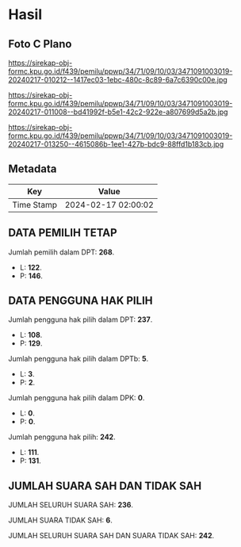 # Hasil

## Foto C Plano

https://sirekap-obj-formc.kpu.go.id/f439/pemilu/ppwp/34/71/09/10/03/3471091003019-20240217-010212--1417ec03-1ebc-480c-8c89-6a7c6390c00e.jpg

https://sirekap-obj-formc.kpu.go.id/f439/pemilu/ppwp/34/71/09/10/03/3471091003019-20240217-011008--bd41992f-b5e1-42c2-922e-a807699d5a2b.jpg

https://sirekap-obj-formc.kpu.go.id/f439/pemilu/ppwp/34/71/09/10/03/3471091003019-20240217-013250--4615086b-1ee1-427b-bdc9-88ffd1b183cb.jpg


## Metadata

| Key        | Value               |
| ---------- | ------------------- |
| Time Stamp | 2024-02-17 02:00:02 |


## DATA PEMILIH TETAP

Jumlah pemilih dalam DPT: **268**.
 * L: **122**.
 * P: **146**.

## DATA PENGGUNA HAK PILIH

Jumlah pengguna hak pilih dalam DPT: **237**.
 * L: **108**.
 * P: **129**.

Jumlah pengguna hak pilih dalam DPTb: **5**.
 * L: **3**.
 * P: **2**.

Jumlah pengguna hak pilih dalam DPK: **0**.
 * L: **0**.
 * P: **0**.

Jumlah pengguna hak pilih: **242**.
 * L: **111**.
 * P: **131**.

## JUMLAH SUARA SAH DAN TIDAK SAH

JUMLAH SELURUH SUARA SAH: **236**.

JUMLAH SUARA TIDAK SAH: **6**.

JUMLAH SELURUH SUARA SAH DAN SUARA TIDAK SAH: **242**.


